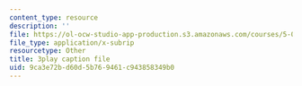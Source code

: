 ```yaml
---
content_type: resource
description: ''
file: https://ol-ocw-studio-app-production.s3.amazonaws.com/courses/5-08j-biological-chemistry-ii-spring-2016/9ca3e72bd60d5b769461c943858349b0_j8ygU5VT8BQ.vtt
file_type: application/x-subrip
resourcetype: Other
title: 3play caption file
uid: 9ca3e72b-d60d-5b76-9461-c943858349b0
---
```

